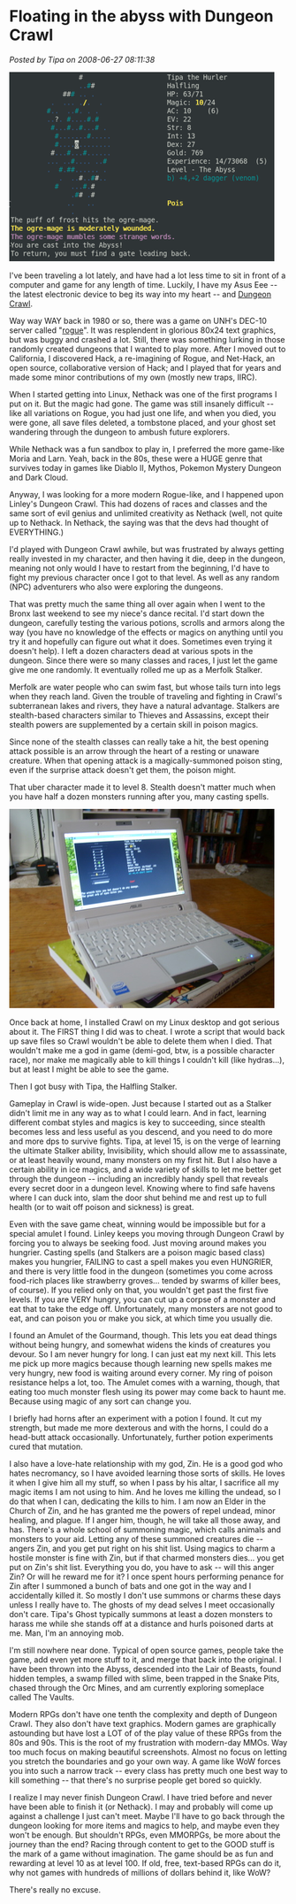 # Floating in the abyss with Dungeon Crawl

*Posted by Tipa on 2008-06-27 08:11:38*

![abyss.png](../../../uploads/2008/06/abyss.png)

I've been traveling a lot lately, and have had a lot less time to sit in front of a computer and game for any length of time. Luckily, I have my Asus Eee -- the latest electronic device to beg its way into my heart -- and [Dungeon Crawl](http://www.dungeoncrawl.org/).

Way way WAY back in 1980 or so, there was a game on UNH's DEC-10 server called "[rogue](http://en.wikipedia.org/wiki/Rogue_(computer_game))". It was resplendent in glorious 80x24 text graphics, but was buggy and crashed a lot. Still, there was something lurking in those randomly created dungeons that I wanted to play more. After I moved out to California, I discovered Hack, a re-imagining of Rogue, and Net-Hack, an open source, collaborative version of Hack; and I played that for years and made some minor contributions of my own (mostly new traps, IIRC).

When I started getting into Linux, Nethack was one of the first programs I put on it. But the magic had gone. The game was still insanely difficult -- like all variations on Rogue, you had just one life, and when you died, you were gone, all save files deleted, a tombstone placed, and your ghost set wandering through the dungeon to ambush future explorers.

While Nethack was a fun sandbox to play in, I preferred the more game-like Moria and Larn. Yeah, back in the 80s, these were a HUGE genre that survives today in games like Diablo II, Mythos, Pokemon Mystery Dungeon and Dark Cloud.

Anyway, I was looking for a more modern Rogue-like, and I happened upon Linley's Dungeon Crawl. This had dozens of races and classes and the same sort of evil genius and unlimited creativity as Nethack (well, not quite up to Nethack. In Nethack, the saying was that the devs had thought of EVERYTHING.)

I'd played with Dungeon Crawl awhile, but was frustrated by always getting really invested in my character, and then having it die, deep in the dungeon, meaning not only would I have to restart from the beginning, I'd have to fight my previous character once I got to that level. As well as any random (NPC) adventurers who also were exploring the dungeons.

That was pretty much the same thing all over again when I went to the Bronx last weekend to see my niece's dance recital. I'd start down the dungeon, carefully testing the various potions, scrolls and armors along the way (you have no knowledge of the effects or magics on anything until you try it and hopefully can figure out what it does. Sometimes even trying it doesn't help). I left a dozen characters dead at various spots in the dungeon. Since there were so many classes and races, I just let the game give me one randomly. It eventually rolled me up as a Merfolk Stalker.

Merfolk are water people who can swim fast, but whose tails turn into legs when they reach land. Given the trouble of traveling and fighting in Crawl's subterranean lakes and rivers, they have a natural advantage. Stalkers are stealth-based characters similar to Thieves and Assassins, except their stealth powers are supplemented by a certain skill in poison magics.

Since none of the stealth classes can really take a hit, the best opening attack possible is an arrow through the heart of a resting or unaware creature. When that opening attack is a magically-summoned poison sting, even if the surprise attack doesn't get them, the poison might.

That uber character made it to level 8. Stealth doesn't matter much when you have half a dozen monsters running after you, many casting spells.

![stp61232.JPG](../../../uploads/2008/06/stp61232.JPG)

Once back at home, I installed Crawl on my Linux desktop and got serious about it. The FIRST thing I did was to cheat. I wrote a script that would back up save files so Crawl wouldn't be able to delete them when I died. That wouldn't make me a god in game (demi-god, btw, is a possible character race), nor make me magically able to kill things I couldn't kill (like hydras...), but at least I might be able to see the game.

Then I got busy with Tipa, the Halfling Stalker.

Gameplay in Crawl is wide-open. Just because I started out as a Stalker didn't limit me in any way as to what I could learn. And in fact, learning different combat styles and magics is key to succeeding, since stealth becomes less and less useful as you descend, and you need to do more and more dps to survive fights. Tipa, at level 15, is on the verge of learning the ultimate Stalker ability, Invisibility, which should allow me to assassinate, or at least heavily wound, many monsters on my first hit. But I also have a certain ability in ice magics, and a wide variety of skills to let me better get through the dungeon -- including an incredibly handy spell that reveals every secret door in a dungeon level. Knowing where to find safe havens where I can duck into, slam the door shut behind me and rest up to full health (or to wait off poison and sickness) is great.

Even with the save game cheat, winning would be impossible but for a special amulet I found. Linley keeps you moving through Dungeon Crawl by forcing you to always be seeking food. Just moving around makes you hungrier. Casting spells (and Stalkers are a poison magic based class) makes you hungrier, FAILING to cast a spell makes you even HUNGRIER, and there is very little food in the dungeon (sometimes you come across food-rich places like strawberry groves... tended by swarms of killer bees, of course). If you relied only on that, you wouldn't get past the first five levels. If you are VERY hungry, you can cut up a corpse of a monster and eat that to take the edge off. Unfortunately, many monsters are not good to eat, and can poison you or make you sick, at which time you usually die.

I found an Amulet of the Gourmand, though. This lets you eat dead things without being hungry, and somewhat widens the kinds of creatures you devour. So I am never hungry for long. I can just eat my next kill. This lets me pick up more magics because though learning new spells makes me very hungry, new food is waiting around every corner. My ring of poison resistance helps a lot, too. The Amulet comes with a warning, though, that eating too much monster flesh using its power may come back to haunt me. Because using magic of any sort can change you.

I briefly had horns after an experiment with a potion I found. It cut my strength, but made me more dexterous and with the horns, I could do a head-butt attack occasionally. Unfortunately, further potion experiments cured that mutation.

I also have a love-hate relationship with my god, Zin. He is a good god who hates necromancy, so I have avoided learning those sorts of skills. He loves it when I give him all my stuff, so when I pass by his altar, I sacrifice all my magic items I am not using to him. And he loves me killing the undead, so I do that when I can, dedicating the kills to him. I am now an Elder in the Church of Zin, and he has granted me the powers of repel undead, minor healing, and plague. If I anger him, though, he will take all those away, and has. There's a whole school of summoning magic, which calls animals and monsters to your aid. Letting any of these summoned creatures die -- angers Zin, and you get put right on his shit list. Using magics to charm a hostile monster is fine with Zin, but if that charmed monsters dies... you get put on Zin's shit list. Everything you do, you have to ask -- will this anger Zin? Or will he reward me for it? I once spent hours performing penance for Zin after I summoned a bunch of bats and one got in the way and I accidentally killed it. So mostly I don't use summons or charms these days unless I really have to. The ghosts of my dead selves I meet occasionally don't care. Tipa's Ghost typically summons at least a dozen monsters to harass me while she stands off at a distance and hurls poisoned darts at me. Man, I'm an annoying mob.

I'm still nowhere near done. Typical of open source games, people take the game, add even yet more stuff to it, and merge that back into the original. I have been thrown into the Abyss, descended into the Lair of Beasts, found hidden temples, a swamp filled with slime, been trapped in the Snake Pits, chased through the Orc Mines, and am currently exploring someplace called The Vaults.

Modern RPGs don't have one tenth the complexity and depth of Dungeon Crawl. They also don't have text graphics. Modern games are graphically astounding but have lost a LOT of of the play value of these RPGs from the 80s and 90s. This is the root of my frustration with modern-day MMOs. Way too much focus on making beautiful screenshots. Almost no focus on letting you stretch the boundaries and go your own way. A game like WoW forces you into such a narrow track -- every class has pretty much one best way to kill something -- that there's no surprise people get bored so quickly.

I realize I may never finish Dungeon Crawl. I have tried before and never have been able to finish it (or Nethack). I may and probably will come up against a challenge I just can't meet. Maybe I'll have to go back through the dungeon looking for more items and magics to help, and maybe even they won't be enough. But shouldn't RPGs, even MMORPGs, be more about the journey than the end? Racing through content to get to the GOOD stuff is the mark of a game without imagination. The game should be as fun and rewarding at level 10 as at level 100. If old, free, text-based RPGs can do it, why not games with hundreds of millions of dollars behind it, like WoW?

There's really no excuse.


